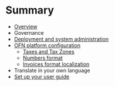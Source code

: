 # Summary

* [Overview](README.md)
* Governance
* [Deployment and system administration](deployment-and-system-administration.md)
* [OFN platform configuration](chapter1.md)
  * [Taxes and Tax Zones](taxes-and-tax-zones.md)
  * [Numbers format](numbers-format.md)
  * [Invoices format localization](invoices-format-localization.md)
* Translate in your own language
* [Set up your user guide](set-up-your-user-guide.md)

